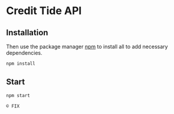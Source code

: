 # Credit Tide API

## Installation

Then use the package manager [npm](https://www.npmjs.com/) to install all to add necessary dependencies.

```bash
npm install
```

## Start

```bash
npm start
```

`© FIX`